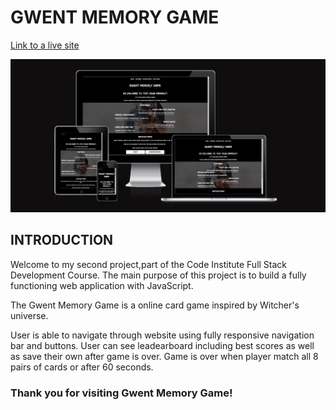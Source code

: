 # GWENT MEMORY GAME 

[Link to a live site](https://patrycjablaszkowska.github.io/gwent-memory-game/)

![Responsive view of Wizzards Tower website](./docs/images/introduction-view.PNG)

## INTRODUCTION 

Welcome to my second project,part of the Code Institute Full Stack Development Course. The main purpose of this project is to build a fully functioning web application with JavaScript. 

The Gwent Memory Game is a online card game inspired by Witcher's universe.

User is able to navigate through website using fully responsive navigation bar and buttons. 
User can see leadearboard including best scores as well as save their own after game is over.
Game is over when player match all 8 pairs of cards or after 60 seconds.

### Thank you for visiting Gwent Memory Game!